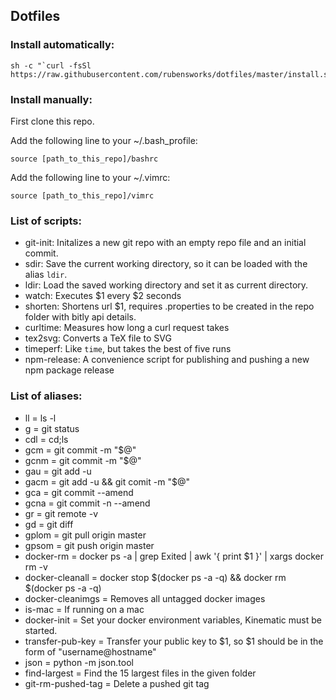 ## Dotfiles

### Install automatically:

    sh -c "`curl -fsSl https://raw.githubusercontent.com/rubensworks/dotfiles/master/install.sh`"

### Install manually:

First clone this repo.

Add the following line to your ~/.bash_profile:

    source [path_to_this_repo]/bashrc

Add the following line to your ~/.vimrc:

    source [path_to_this_repo]/vimrc

### List of scripts:

* git-init: Initalizes a new git repo with an empty repo file and an initial commit.
* sdir: Save the current working directory, so it can be loaded with the alias `ldir`.
* ldir: Load the saved working directory and set it as current directory.
* watch: Executes $1 every $2 seconds
* shorten: Shortens url $1, requires .properties to be created in the repo folder with bitly api details.
* curltime: Measures how long a curl request takes
* tex2svg: Converts a TeX file to SVG
* timeperf: Like `time`, but takes the best of five runs
* npm-release: A convenience script for publishing and pushing a new npm package release

### List of aliases:

* ll = ls -l
* g = git status
* cdl = cd;ls
* gcm = git commit -m "$@"
* gcnm = git commit -m "$@"
* gau = git add -u
* gacm = git add -u && git comit -m "$@"
* gca = git commit --amend
* gcna = git commit -n --amend
* gr = git remote -v
* gd = git diff
* gplom = git pull origin master
* gpsom = git push origin master
* docker-rm = docker ps -a | grep Exited | awk '{ print $1 }' | xargs docker rm -v
* docker-cleanall = docker stop $(docker ps -a -q) && docker rm $(docker ps -a -q)
* docker-cleanimgs = Removes all untagged docker images
* is-mac = If running on a mac
* docker-init = Set your docker environment variables, Kinematic must be started.
* transfer-pub-key = Transfer your public key to $1, so $1 should be in the form of "username@hostname"
* json = python -m json.tool
* find-largest = Find the 15 largest files in the given folder
* git-rm-pushed-tag = Delete a pushed git tag

